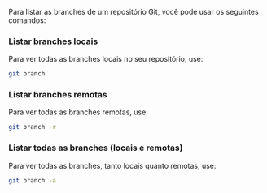 Para listar as branches de um repositório Git, você pode usar os seguintes comandos:

### Listar branches locais
Para ver todas as branches locais no seu repositório, use:
```sh
git branch
```

### Listar branches remotas
Para ver todas as branches remotas, use:
```sh
git branch -r
```

### Listar todas as branches (locais e remotas)
Para ver todas as branches, tanto locais quanto remotas, use:
```sh
git branch -a
```


